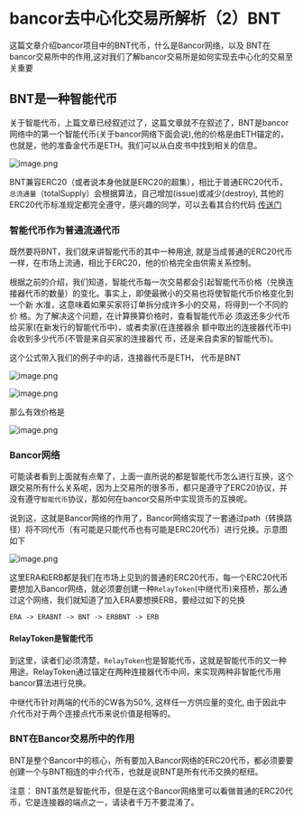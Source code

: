 # bancor去中心化交易所解析（2）BNT

这篇文章介绍bancor项目中的BNT代币，什么是Bancor网络，以及 BNT在bancor交易所中的作用,这对我们了解bancor交易所是如何实现去中心化的交易至关重要

## BNT是一种智能代币

关于智能代币，上篇文章已经叙述过了，这篇文章就不在叙述了，BNT是bancor网络中的第一个智能代币(关于bancor网络下面会说),他的价格是由ETH锚定的，也就是，他的准备金代币是ETH。我们可以从白皮书中找到相关的信息。

![image.png](https://upload-images.jianshu.io/upload_images/13856335-a6b5a14d113c9157.png?imageMogr2/auto-orient/strip%7CimageView2/2/w/1240)

BNT兼容ERC20（或者说本身他就是ERC20的超集），相比于普通ERC20代币，`总流通量`（totalSupply）会根据算法，自己增加(issue)或减少(destroy), 其他的ERC20代币标准规定都完全遵守，感兴趣的同学，可以去看其合约代码
[传送门](https://github.com/bancorprotocol/contracts/blob/master/solidity/contracts/token/SmartToken.sol)

### 智能代币作为普通流通代币

既然要将BNT，我们就来讲智能代币的其中一种用途, 就是当成普通的ERC20代币一样，在市场上流通，相比于ERC20，他的价格完全由供需关系控制。

根据之前的介绍，我们知道，智能代币每一次交易都会引起智能代币价格（兑换连接器代币的数量）的变化。事实上，即使最微小的交易也将使智能代币价格变化到一个新 水准，这意味着如果买家将订单拆分成许多小的交易，将得到一个不同的价 格。为了解决这个问题，在计算换算价格时，查看智能代币必 须返还多少代币给买家(在新发行的智能代币中)，或者卖家(在连接器余 额中取出的连接器代币中)会收到多少代币(不管是来自买家的连接器代 币，还是来自卖家的智能代币)。

这个公式带入我们的例子中的话，连接器代币是ETH， 代币是BNT

![image.png](https://upload-images.jianshu.io/upload_images/13856335-e4dd5d682ca281d2.png?imageMogr2/auto-orient/strip%7CimageView2/2/w/1240)

![image.png](https://upload-images.jianshu.io/upload_images/13856335-1a5c673b414efa0b.png?imageMogr2/auto-orient/strip%7CimageView2/2/w/1240)

那么有效价格是

![image.png](https://upload-images.jianshu.io/upload_images/13856335-4403b6b0dce6c9ab.png?imageMogr2/auto-orient/strip%7CimageView2/2/w/1240)

### Bancor网络

可能读者看到上面就有点晕了，上面一直所说的都是智能代币怎么进行互换，这个跟交易所有什么关系呢，因为上交易所的很多币，都只是遵守了ERC20协议，并没有遵守`智能代币`协议，那如何在bancor交易所中实现货币的互换呢。

说到这，这就是Bancor网络的作用了，Bancor网络实现了一套通过path（转换路径）将不同代币（有可能是只能代币也有可能是ERC20代币）进行兑换。示意图如下

![image.png](https://upload-images.jianshu.io/upload_images/13856335-d8363ee33fc0816f.png?imageMogr2/auto-orient/strip%7CimageView2/2/w/1240)


这里ERA和ERB都是我们在市场上见到的普通的ERC20代币，每一个ERC20代币要想加入Bancor网络，就必须要创建一种`RelayToken`(中继代币)来搭桥，那么通过这个网络，我们就知道了加入ERA要想换ERB，要经过如下的兑换

```
ERA -> ERABNT -> BNT -> ERBBNT -> ERB
```

#### RelayToken是智能代币

到这里，读者们必须清楚，`RelayToken`也是智能代币，这就是智能代币的又一种用途。RelayToken通过锚定在两种连接器代币中间，来实现两种非智能代币用bancor算法进行兑换。

中继代币针对两端的代币的CW各为50%, 这样任一方供应量的变化, 由于因此中介代币对于两个连接点代币来说价值是相等的。

### BNT在Bancor交易所中的作用

BNT是整个Bancor中的核心，所有要加入Bancor网络的ERC20代币，都必须要要创建一个与BNT相连的中介代币，也就是说BNT是所有代币交换的枢纽。

注意： BNT虽然是智能代币，但是在这个Bancor网络里可以看做普通的ERC20代币，它是连接器的端点之一，请读者千万不要混淆了。